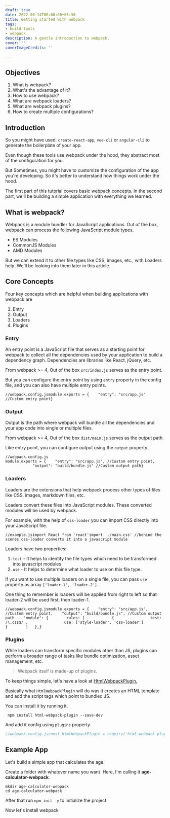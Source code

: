 ```yaml
---
draft: true
date: 2022-06-14T00:00:00+05:30
title: Getting started with webpack
tags:
- build tools
- webpack
description: A gentle introduction to webpack.
cover: ''
coverImageCredits: ''

---
```

## Objectives

1. What is webpack?
2. What's the advantage of it?
3. How to use webpack?
4. What are webpack loaders?
5. What are webpack plugins?
6. How to create multiple configurations?

## Introduction

So you might have used. `create-react-app`, `vue-cli` or `angular-cli` to generate the boilerplate of your app.

Even though these tools use webpack under the hood, they abstract most of the configuration for you.

But Sometimes, you might have to customize the configuration of the app you're developing. So it's better to understand how things work under the hood.

The first part of this tutorial covers basic webpack concepts. In the second part, we'll be building a simple application with everything we learned.

## What is webpack?

Webpack is a module bundler for JavaScript applications. Out of the box, webpack can process the following JavaScript module types.

* ES Modules
* CommonJS Modules
* AMD Modules

But we can extend it to other file types like CSS, images, etc., with Loaders help. We'll be looking into them later in this article.

## Core Concepts

Four key concepts which are helpful when building applications with webpack are

1. Entry
2. Output
3. Loaders
4. Plugins

### Entry

An entry point is a JavaScript file that serves as a starting point for webpack to collect all the dependencies used by your application to build a dependency graph. Dependencies are libraries like React, jQuery, etc.

From webpack >= 4, Out of the box `src/index.js` serves as the entry point.

But you can configure the entry point by using `entry` property in the config file, and you can also have multiple entry points.

    //webpack.config.jsmodule.exports = {    "entry": "src/app.js" //Custom entry point}

### Output

Output is the path where webpack will bundle all the dependencies and your app code into single or multiple files.

From webpack >= 4, Out of the box `dist/main.js` serves as the output path.

Like entry point, you can configure output using the `output` property.

    //webpack.config.js
    module.exports = {    "entry": "src/app.js", //Custom entry point,    
    			"output": "build/bundle.js" //Custom output path}

### Loaders

Loaders are the extensions that help webpack process other types of files like CSS, images, markdown files, etc.

Loaders convert these files into JavaScript modules. These converted modules will be used by webpack.

For example, with the help of `css-loader` you can import CSS directly into your JavaScript file.

    //example.jsimport React from 'react'import './main.css' //behind the scenes css-loader converts it into a javascript module

Loaders have two properties:

1. `test` - It helps to identify the file types which need to be transformed into javascript modules
2. `use` - It helps to determine what loader to use on this file type.

If you want to use multiple loaders on a single file, you can pass `use` property as array `['loader-1', 'loader-2']`.

One thing to remember is loaders will be applied from right to left so that loader-2 will be used first, then loader-1.

    //webpack.config.jsmodule.exports = {    "entry": "src/app.js", //Custom entry point,    "output": "build/bundle.js", //Custom output path    "module": {        rules: [            {                test: /\.css$/ ,                use: ['style-loader', 'css-loader']            }        ]   },}

### Plugins

While loaders can transform specific modules other than JS, plugins can perform a broader range of tasks like bundle optimization, asset management, etc.

> Webpack itself is made-up of plugins.

To keep things simple, let's have a look at [HtmlWebpackPlugin.](https://webpack.js.org/plugins/html-webpack-plugin/)

Basically what `HtmlWebpackPlugin` will do was it creates an HTML template and add the script tags which point to bundled JS.

You can install it by running it.

     npm install html-webpack-plugin --save-dev

And add it config using `plugins` property.

```jsx
//webpack.config.jsconst HtmlWebpackPlugin = require('html-webpack-plugin');module.exports = {    "entry": "src/app.js", //Custom entry point,    "output": "build/bundle.js", //Custom output path   "module": {        rules: [            {                test: /\.css$/ ,                use: ['style-loader', 'css-loader']            }        ]   },    plugins: [        new HtmlWebpackPlugin()    ]}
```

## Example App

Let's build a simple app that calculates the age.

Create a folder with whatever name you want. Here, I'm calling it **age-calculator-webpack**.

    mkdir age-calculator-webpack
    cd age-calculator-webpack

After that run `npm init -y` to initialize the project

Now let's install webpack